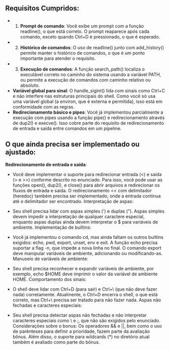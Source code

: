 ## Requisitos Cumpridos:
- 1. **Prompt de comando**: Você exibe um prompt com a função readline(), o que está correto. O prompt reaparece após cada comando, exceto quando Ctrl+D é pressionado, o que é esperado.
- 2. **Histórico de comandos**: O uso de readline() junto com add_history() permite manter o histórico de comandos, o que é um ponto importante para atender o requisito.
- 3. **Execução de comandos**: A função search_path() localiza o executável correto no caminho do sistema usando a variável PATH, ou permite a execução de comandos com caminho relativo ou absoluto.
- **Variável global para sinal**: O handle_sigint() lida com sinais como Ctrl+C e não interfere nas estruturas principais do shell. Como você só usa uma variável global (a environ, que é externa e permitida), isso está em conformidade com as regras.
- **Redirecionamento básico e pipes**: Você já implementou parcialmente a execução com pipes usando a função pipe() e redirecionamento através de dup2() e execve(). Isso cobre parte do requisito de redirecionamento de entrada e saída entre comandos em um pipeline.

## O que ainda precisa ser implementado ou ajustado:
**Redirecionamento de entrada e saída**:

- Você deve implementar o suporte para redirecionar entrada (<) e saída (> e >>) conforme descrito no enunciado. Para isso, você pode usar as funções open(), dup2(), e close() para abrir arquivos e redirecionar os fluxos de entrada e saída.
O redirecionamento << com delimitador (heredoc) também precisa ser implementado, onde a entrada continua até o delimitador ser encontrado.
Interpretação de aspas:

- Seu shell precisa lidar com aspas simples (') e duplas ("). Aspas simples devem impedir a interpretação de qualquer caractere especial, enquanto aspas duplas ainda devem interpretar o $ para variáveis de ambiente.
Implementação de builtins:

- Você já implementou o comando cd, mas ainda faltam os outros builtins exigidos: echo, pwd, export, unset, env e exit.
A função echo precisa suportar a flag -n, que impede a nova linha no final.
O comando export deve manipular variáveis de ambiente, adicionando ou modificando-as.
Manuseio de variáveis de ambiente:

- Seu shell precisa reconhecer e expandir variáveis de ambiente, por exemplo, echo $HOME deve imprimir o valor da variável de ambiente HOME.
Comportamento dos sinais:

- O shell deve lidar com Ctrl+D (para sair) e Ctrl+\ (que não deve fazer nada) corretamente. Atualmente, o Ctrl+D encerra o shell, o que está correto, mas Ctrl+\ precisa ser tratado para não fazer nada.
Aspas não fechadas e caracteres especiais:

- Seu shell precisa detectar aspas não fechadas e não interpretar caracteres especiais como \ e ;, que não são exigidos pelo enunciado.
Considerações sobre o bonus:
Os operadores && e ||, bem como o uso de parênteses para definir a prioridade, fazem parte da avaliação bônus. Além disso, o suporte para wildcards (*) no diretório atual também é avaliado como parte do bônus.
